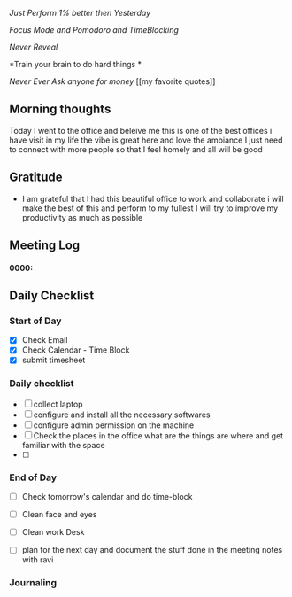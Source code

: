 *Just Perform 1% better then Yesterday*
 
 *Focus Mode and Pomodoro and TimeBlocking* 

 *Never Reveal*
 
*Train your brain to do hard things *

*Never Ever Ask anyone for money*
[[my favorite quotes]]


## Morning thoughts
Today I went to the office and beleive me this is one of the best offices i have visit in my life the vibe is great here and love the ambiance I just need to connect with more people so that I feel homely and all will be good

## Gratitude
- I am grateful that I had this beautiful office to work and collaborate i will make the best of this and perform to my fullest I will try to improve my productivity as much as possible 

## Meeting Log

#### 0000:


## Daily Checklist 

### Start of Day

- [x] Check Email
- [x] Check Calendar - Time Block
- [x] submit timesheet

### Daily checklist
- [ ] collect laptop 
- [ ] configure and install all the necessary softwares
- [ ] configure admin permission on the machine 
- [ ] Check the places in the office what are the things are where and get familiar with the space 
- [ ] 


### End of Day
- [ ] Check tomorrow's calendar and do time-block
- [ ] Clean face and eyes
- [ ] Clean work Desk
- [ ] plan for the next day and document the stuff done in the meeting notes with ravi


### Journaling 



